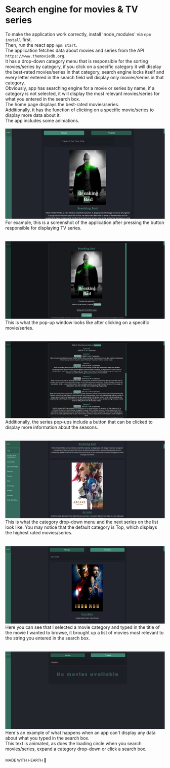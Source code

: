 # Search engine for movies & TV series 
To make the application work correctly, install 'node_modules' via `npm install` first.<br>
Then, run the react app `npm start`.<br>
The application fetches data about movies and series from the API `https://www.themoviedb.org`.<br>
It has a drop-down category menu that is responsible for the sorting movies/series by category, if you click on a specific category it will display the best-rated movies/series in that category, search engine locks itself and every letter entered in the search field will display only movies/series in that category.<br>
Obviously, app has searching engine for a movie or series by name, if a category is not selected, it will display the most relevant movies/series for what you entered in the search box. <br>
The home page displays the best-rated movies/series.<br>
Additionally, it has the function of clicking on a specific movie/series to display more data about it.<br>
The app includes some animations.
<br><br>
![Alt text](/screenshots/screenshot.png?raw=true)
For example, this is a screenshot of the application after pressing the button responsible for displaying TV series.<br><br><br>
![Alt text](/screenshots/screenshot2.png?raw=true)
This is what the pop-up window looks like after clicking on a specific movie/series.<br><br><br>
![Alt text](/screenshots/screenshot3.png?raw=true)
Additionally, the series pop-ups include a button that can be clicked to display more information about the seasons.<br><br><br>
![Alt text](/screenshots/screenshot4.png?raw=true)
This is what the category drop-down menu and the next series on the list look like. You may notice that the default category is Top, which displays the highest rated movies/series.<br><br><br>
![Alt text](/screenshots/screenshot5.png?raw=true)
Here you can see that I selected a movie category and typed in the title of the movie I wanted to browse, it brought up a list of movies most relevant to the string you entered in the search box.<br><br><br>
![Alt text](/screenshots/screenshot6.png?raw=true)
Here's an example of what happens when an app can't display any data about what you typed in the search box.<br>
This text is animated, as does the loading circle when you search movies/series, expand a category drop-down or click a search box.

<sub>MADE WITH HEARTH 🖤</sub>
